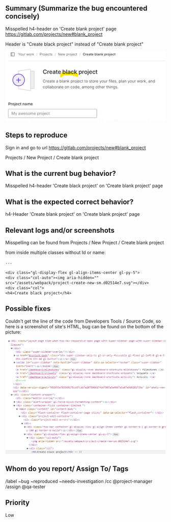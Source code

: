 
## Summary (Summarize the bug encountered concisely)

Misspelled h4-header on 'Create blank project' page https://gitlab.com/projects/new#blank_project

Header is "Create black project" instead of "Create blank project"

![Bug image](KuvaBlack.png)



## Steps to reproduce     

Sign in and go to url https://gitlab.com/projects/new#blank_project

Projects / New Project / Create blank project



## What is the current bug behavior?

Misspelled h4-header 'Create black project' on 'Create blank project' page



## What is the expected correct behavior?

h4-Header 'Create blank project' on 'Create blank project' page


     
## Relevant logs and/or screenshots

Misspelling can be found from Projects / New Project / Create blank project

from inside multiple classes without Id or name:

    ...

    <div class="gl-display-flex gl-align-items-center gl-py-5">
    <div class="col-auto"><img aria-hidden="" src="/assets/webpack/project-create-new-sm.d02514e7.svg"></div> 
    <div class="col">
    <h4>Create black project</h4> 



## Possible fixes

Couldn't get the line of the code from Developers Tools / Source Code, so here is
a screenshot of site's HTML, bug can be found on the bottom of the picture:


![Bug location](sijainti.png)

      

## Whom do you report/ Assign To/ Tags

/label ~bug ~reproduced ~needs-investigation /cc @project-manager /assign @qa-tester



## Priority

Low

      
